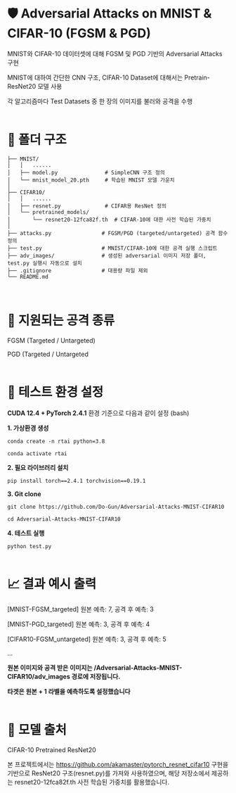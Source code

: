 # 🛡️ Adversarial Attacks on MNIST & CIFAR-10 (FGSM & PGD)

MNIST와 CIFAR-10 데이터셋에 대해 FGSM 및 PGD 기반의 Adversarial Attacks 구현

MNIST에 대하여 간단한 CNN 구조, CIFAR-10 Dataset에 대해서는 Pretrain-ResNet20 모델 사용

각 알고리즘마다 Test Datasets 중 한 장의 이미지를 불러와 공격을 수행
<br>
<br>

# 📁 폴더 구조
```Adversarial-Attacks-MNIST-CIFAR10/
├── MNIST/
│   │   ......
│   ├── model.py               # SimpleCNN 구조 정의
│   └── mnist_model_20.pth     # 학습된 MNIST 모델 가운치
│
├── CIFAR10/
│   │   ......
│   ├── resnet.py              # CIFAR용 ResNet 정의 
│   └── pretrained_models/
│       └── resnet20-12fca82f.th  # CIFAR-10에 대한 사전 학습된 가중치
│
├── attacks.py                # FGSM/PGD (targeted/untargeted) 공격 함수 정의
├── test.py                   # MNIST/CIFAR-10에 대한 공격 실행 스크립트
├── adv_images/               # 생성된 adversarial 이미지 저장 폴더, test.py 실행시 자동으로 설치
├── .gitignore                # 대용량 파일 제외
└── README.md
```
<br>

# 🎯 지원되는 공격 종류

FGSM (Targeted / Untargeted)

PGD (Targeted / Untargeted
<br>
<br>


# 🧪 테스트 환경 설정
**CUDA 12.4 + PyTorch 2.4.1** 환경 기준으로 다음과 같이 설정 (bash)

**1. 가상환경 생성**

```conda create -n rtai python=3.8```

```conda activate rtai```

**2. 필요 라이브러리 설치**

```pip install torch==2.4.1 torchvision==0.19.1```

**3. Git clone**
   
```git clone https://github.com/Do-Gun/Adversarial-Attacks-MNIST-CIFAR10```

```cd Adversarial-Attacks-MNIST-CIFAR10```

**4. 테스트 실행**

```python test.py```
<br>
<br>



# 📈 결과 예시 출력

[MNIST-FGSM_targeted] 원본 예측: 7, 공격 후 예측: 3

[MNIST-PGD_targeted] 원본 예측: 3, 공격 후 예측: 4

[CIFAR10-FGSM_untargeted] 원본 예측: 3, 공격 후 예측: 5

...

**원본 이미지와 공격 받은 이미지는 /Adversarial-Attacks-MNIST-CIFAR10/adv_images 경로에 저장됩니다.**

**타겟은 원본 + 1 라벨을 예측하도록 설정했습니다**
<br>
<br>




# 🧠 모델 출처
CIFAR-10 Pretrained ResNet20

본 프로젝트에서는 https://github.com/akamaster/pytorch_resnet_cifar10 구현을 기반으로 ResNet20 구조(resnet.py)를 가져와 사용하였으며, 해당 저장소에서 제공하는 resnet20-12fca82f.th 사전 학습된 가중치를 활용했습니다.

